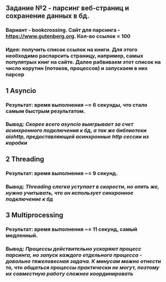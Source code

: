 ## Задание №2 - парсинг веб-страниц и сохранение данных в бд.
### Вариант - bookcrossing. Сайт для парсинга - https://www.gutenberg.org. Кол-во ссылок = 100
### Идея: получить список ссылок на книги. Для этого необходимо распарсить страницу, например, самых популятрых книг на сайте. Далее рабвиваем этот список на число корутин (потоков, процессов) и запускаем в них парсер

## 1 Asyncio
### Результат: время выполнения ~= 6 секунды, что стало самым быстрым результатом.
### Вывод: *Скорее всего asyncio выигрывает за счет асинхронного подключения к бд, а так же библиотеки aiohttp, предоставляющей асинхронные http сессии из коробки*

## 2 Threading
### Результат: время выполнения ~= 9 секунд.
### Вывод: *Threading слегка уступает в скорости, но опять же, нужно учитывать, что он использует синхронное подключение к бд*

## 3 Multiprocessing
### Результат: время выполнения ~= 11 секунд, самый медленный.
### Вывод: *Процессы действительно ускоряют процесс парсинга, но запуск каждого отдельного процесса - довольно тяжеловесная задача. К минусам можно отнести то, что общаться процессы практически не могут, поэтому их совместную работу сложнее координировать*